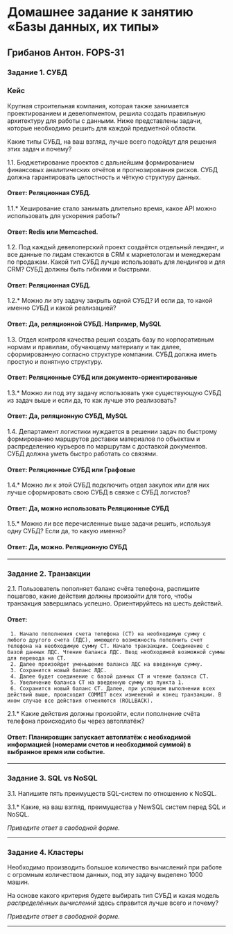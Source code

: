 # Домашнее задание к занятию «Базы данных, их типы»
## Грибанов Антон. FOPS-31

### Задание 1. СУБД

### Кейс
Крупная строительная компания, которая также занимается проектированием и девелопментом, решила создать 
правильную архитектуру для работы с данными. Ниже представлены задачи, которые необходимо решить для
каждой предметной области. 

Какие типы СУБД, на ваш взгляд, лучше всего подойдут для решения этих задач и почему? 
 
1.1. Бюджетирование проектов с дальнейшим формированием финансовых аналитических отчётов и прогнозирования рисков.
СУБД должна гарантировать целостность и чёткую структуру данных.

#### Ответ: Реляционная СУБД.

1.1.* Хеширование стало занимать длительно время, какое API можно использовать для ускорения работы? 

#### Ответ: Redis или Memcached.

1.2. Под каждый девелоперский проект создаётся отдельный лендинг, и все данные по лидам стекаются в CRM к 
маркетологам и менеджерам по продажам. Какой тип СУБД лучше использовать для лендингов и для CRM? 
СУБД должны быть гибкими и быстрыми.

#### Ответ: Реляционная СУБД.

1.2.* Можно ли эту задачу закрыть одной СУБД? И если да, то какой именно СУБД и какой реализацией?

#### Ответ: Да, реляционной СУБД. Например, MySQL

1.3. Отдел контроля качества решил создать базу по корпоративным нормам и правилам, обучающему материалу 
и так далее, сформированную согласно структуре компании. СУБД должна иметь простую и понятную структуру.

#### Ответ: Реляционные СУБД или документо-ориентированные

1.3.* Можно ли под эту задачу использовать уже существующую СУБД из задач выше и если да, то как лучше это 
реализовать?

#### Ответ: Да, реляционную СУБД, MySQL

1.4. Департамент логистики нуждается в решении задач по быстрому формированию маршрутов доставки материалов 
по объектам и распределению курьеров по маршрутам с доставкой документов. СУБД должна уметь быстро работать
со связями.

#### Ответ: Реляционные СУБД или Графовые

1.4.* Можно ли к этой СУБД подключить отдел закупок или для них лучше сформировать свою СУБД в связке с СУБД 
логистов?

#### Ответ: Да, можно использовать Реляционные СУБД

1.5.* Можно ли все перечисленные выше задачи решить, используя одну СУБД? Если да, то какую именно?

#### Ответ: Да, можно. Реляционную СУБД

---

### Задание 2. Транзакции

2.1. Пользователь пополняет баланс счёта телефона, распишите пошагово, какие действия должны произойти для того, чтобы 
транзакция завершилась успешно. Ориентируйтесь на шесть действий.

#### Ответ: 
     1. Начало пополнения счета телефона (СТ) на необходимую сумму с любого другого счета (ЛДС), имеющего возможность пополнить счет телефона на необходимую сумму СТ. Начало транзакции. Соединение с базой данных ЛДС. Чтение баланса ЛДС. Ввод необходимой возможной суммы для перевода на СТ.
     2. Далее произойдет уменьшение баланса ЛДС на введенную сумму.
     3. Сохранится новый баланс ЛДС.
     4. Далее будет соединение с базой данных СТ и чтение баланса СТ.
     5. Увеличение баланса СТ на введенную сумму из пункта 1.
     6. Сохранится новый баланс СТ. Далее, при успешном выполнении всех действий выше, происходит COMMIT всех изменений и конец транзакции. В ином случае все действия отменяются (ROLLBACK).

2.1.* Какие действия должны произойти, если пополнение счёта телефона происходило бы через автоплатёж?

#### Ответ: Планировщик запускает автоплатёж с необходимой информацией (номерами счетов и необходимой суммой) в выбранное время или событие.

---

### Задание 3. SQL vs NoSQL

3.1. Напишите пять преимуществ SQL-систем по отношению к NoSQL. 

3.1.* Какие, на ваш взгляд, преимущества у NewSQL систем перед SQL и NoSQL.

*Приведите ответ в свободной форме.*

---

### Задание 4. Кластеры

Необходимо производить большое количество вычислений при работе с огромным количеством данных, под эту задачу 
выделено 1000 машин. 

На основе какого критерия будете выбирать тип СУБД и какая модель *распределённых вычислений* 
здесь справится лучше всего и почему?

*Приведите ответ в свободной форме.*

---
